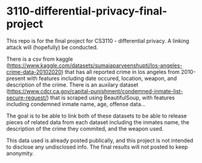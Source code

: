 # 3110-differential-privacy-final-project
This repo is for the final project for CS3110 - differential privacy. A linking attack will (hopefully) be conducted.

There is a csv from kaggle (https://www.kaggle.com/datasets/sumaiaparveenshupti/los-angeles-crime-data-20102020) that has all reported crime in los angeles from 2010-present with features including date occured, location, weapon, and description of the crime. There is an auxilary dataset (https://www.cdcr.ca.gov/capital-punishment/condemned-inmate-list-secure-request/) that is scraped using BeautifulSoup, with features including condemned inmate name, age, offense data...

The goal is to be able to link both of these datasets to be able to release pieces of related data from each dataset including the inmates name, the description of the crime they commited, and the weapon used.

This data used is already posted publically, and this project is not intended to disclose any undisclosed info.
The final results will not posted to keep anonymity.
